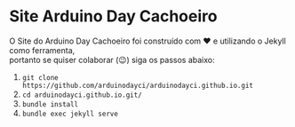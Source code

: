 # Site Arduino Day Cachoeiro

O Site do Arduino Day Cachoeiro foi construído com :heart: e utilizando o Jekyll como ferramenta,  
portanto se quiser colaborar (:wink:) siga os passos abaixo:

1. `git clone https://github.com/arduinodayci/arduinodayci.github.io.git`
2. `cd arduinodayci.github.io.git/`
3. `bundle install`
4. `bundle exec jekyll serve`
